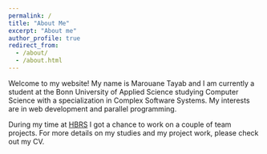 ```yaml
---
permalink: /
title: "About Me"
excerpt: "About me"
author_profile: true
redirect_from: 
  - /about/
  - /about.html
---
```


Welcome to my website! My name is Marouane Tayab and I am currently a student at the Bonn University of Applied Science studying Computer Science with a specialization in Complex Software Systems. My interests are in web development and parallel programming.

During my time at [HBRS](https://www.h-brs.de/en) I got a chance to work on a couple of team projects. For more details on my studies and my project work, please check out my CV.


